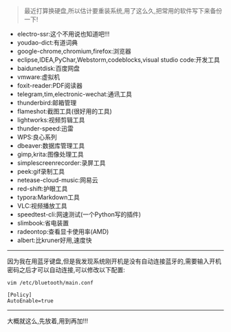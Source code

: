 >  最近打算换硬盘,所以估计要重装系统,用了这么久,把常用的软件写下来备份一下!

- electro-ssr:这个不用说也知道吧!!!
- youdao-dict:有道词典
- google-chrome,chromium,firefox:浏览器
- eclipse,IDEA,PyChar,Webstorm,codeblocks,visual studio code:开发工具
- baidunetdisk:百度网盘
- vmware:虚拟机
- foxit-reader:PDF阅读器
- telegram,tim,electronic-wechat:通讯工具
- thunderbird:邮箱管理
- flameshot:截图工具(很好用的工具)
- lightworks:视频剪辑工具
- thunder-speed:迅雷
- WPS:良心系列
- dbeaver:数据库管理工具
- gimp,krita:图像处理工具
- simplescreenrecorder:录屏工具
- peek:gif录制工具
- netease-cloud-music:网易云
- red-shift:护眼工具
- typora:Markdown工具
- VLC:视频播放工具
- speedtest-cli:网速测试(一个Python写的插件)
- slimbook:省电装置
- radeontop:查看显卡使用率(AMD)
- albert:比kruner好用,速度快

---

因为我在用蓝牙键盘,但是我发现系统刚开机是没有自动连接蓝牙的,需要输入开机密码之后才可以自动连接,可以修改以下配置:

```shell
vim /etc/bluetooth/main.conf

[Policy]
AutoEnable=true
```



----

大概就这么,先放着,用到再加!!!